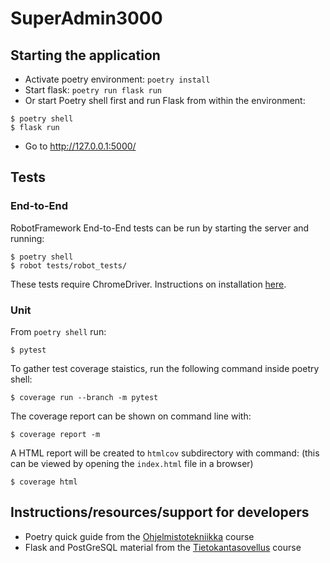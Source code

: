 # SuperAdmin3000
## Starting the application
- Activate poetry environment: `poetry install`
- Start flask: `poetry run flask run`
- Or start Poetry shell first and run Flask from within the environment:
```
$ poetry shell
$ flask run
```
- Go to http://127.0.0.1:5000/

## Tests
### End-to-End
RobotFramework End-to-End tests can be run by starting the server and running:
```
$ poetry shell
$ robot tests/robot_tests/
```
These tests require ChromeDriver. Instructions on installation [here](https://ohjelmistotuotanto-hy.github.io/chromedriver_asennusohjeet/).

### Unit

From `poetry shell` run:
```
$ pytest
```
To gather test coverage staistics, run the following command inside poetry shell:
```
$ coverage run --branch -m pytest
```
The coverage report can be shown on command line with:
```
$ coverage report -m
```
A HTML report will be created to `htmlcov` subdirectory with command: (this can be viewed by opening the `index.html` file in a browser)
```
$ coverage html
```

## Instructions/resources/support for developers
- Poetry quick guide from the [Ohjelmistotekniikka](https://ohjelmistotekniikka-hy.github.io/python/viikko2#poetry-ja-riippuvuuksien-hallinta) course
- Flask and PostGreSQL material from the [Tietokantasovellus](https://hy-tsoha.github.io/materiaali/osa-1/#johdatus-web-sovelluksiin) course
